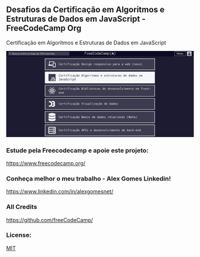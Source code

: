 ## Desafios da Certificação em Algoritmos e Estruturas de Dados em JavaScript - FreeCodeCamp Org

Certificação em Algoritmos e Estruturas de Dados em JavaScript

<p align="center">
  <img src="images/freecodecamp_study.png" alt="Freecodecamp_portuguese" width="998">
</p>

### Estude pela Freecodecamp e apoie este projeto:

https://www.freecodecamp.org/

### Conheça melhor o meu trabalho - Alex Gomes Linkedin!

https://www.linkedin.com/in/alexgomesnet/

### All Credits

https://github.com/freeCodeCamp/

### License:

[MIT](LICENSE)
